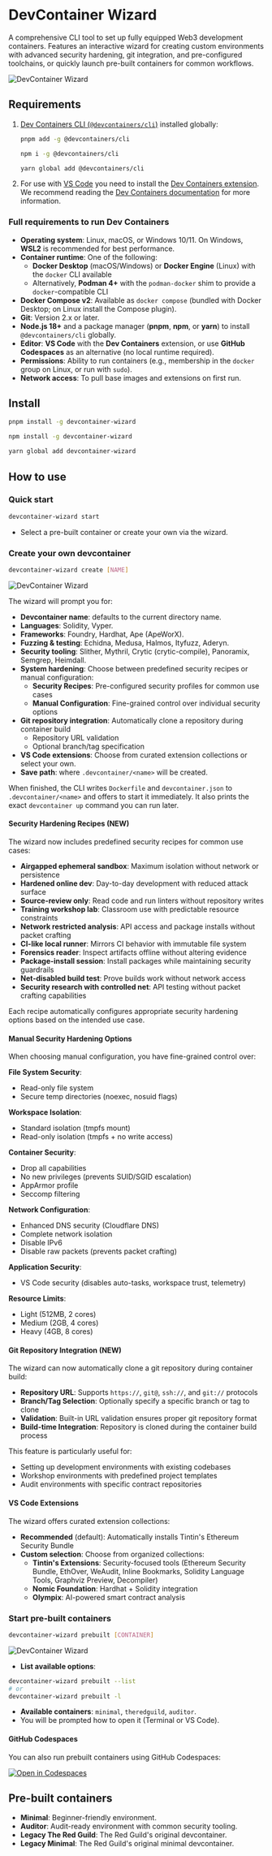 # DevContainer Wizard

A comprehensive CLI tool to set up fully equipped Web3 development containers. Features an interactive wizard for creating custom environments with advanced security hardening, git integration, and pre-configured toolchains, or quickly launch pre-built containers for common workflows.

![DevContainer Wizard](./assets/home.gif)

## Requirements

1. [Dev Containers CLI (`@devcontainers/cli`)](https://github.com/devcontainers/cli/) installed globally:

    ```bash
    pnpm add -g @devcontainers/cli
    ```

    ```bash
    npm i -g @devcontainers/cli
    ```

    ```bash
    yarn global add @devcontainers/cli
    ```

2. For use with [VS Code](https://code.visualstudio.com/) you need to install the [Dev Containers extension](https://marketplace.visualstudio.com/items?itemName=ms-vscode-remote.remote-containers). We recommend reading the [Dev Containers documentation](https://code.visualstudio.com/docs/devcontainers/containers) for more information.

### Full requirements to run Dev Containers

- **Operating system**: Linux, macOS, or Windows 10/11. On Windows, **WSL2** is recommended for best performance.
- **Container runtime**: One of the following:
  - **Docker Desktop** (macOS/Windows) or **Docker Engine** (Linux) with the `docker` CLI available
  - Alternatively, **Podman 4+** with the `podman-docker` shim to provide a `docker`-compatible CLI
- **Docker Compose v2**: Available as `docker compose` (bundled with Docker Desktop; on Linux install the Compose plugin).
- **Git**: Version 2.x or later.
- **Node.js 18+** and a package manager (**pnpm**, **npm**, or **yarn**) to install `@devcontainers/cli` globally.
- **Editor**: **VS Code** with the **Dev Containers** extension, or use **GitHub Codespaces** as an alternative (no local runtime required).
- **Permissions**: Ability to run containers (e.g., membership in the `docker` group on Linux, or run with `sudo`).
- **Network access**: To pull base images and extensions on first run.

## Install

```bash
pnpm install -g devcontainer-wizard
```

```bash
npm install -g devcontainer-wizard
```

```bash
yarn global add devcontainer-wizard
```

## How to use

### Quick start

```bash
devcontainer-wizard start
```

- Select a pre-built container or create your own via the wizard.

### Create your own devcontainer

```bash
devcontainer-wizard create [NAME]
```

![DevContainer Wizard](./assets/create.gif)

The wizard will prompt you for:

- **Devcontainer name**: defaults to the current directory name.
- **Languages**: Solidity, Vyper.
- **Frameworks**: Foundry, Hardhat, Ape (ApeWorX).
- **Fuzzing & testing**: Echidna, Medusa, Halmos, Ityfuzz, Aderyn.
- **Security tooling**: Slither, Mythril, Crytic (crytic-compile), Panoramix, Semgrep, Heimdall.
- **System hardening**: Choose between predefined security recipes or manual configuration:
  - **Security Recipes**: Pre-configured security profiles for common use cases
  - **Manual Configuration**: Fine-grained control over individual security options
- **Git repository integration**: Automatically clone a repository during container build
  - Repository URL validation
  - Optional branch/tag specification
- **VS Code extensions**: Choose from curated extension collections or select your own.
- **Save path**: where `.devcontainer/<name>` will be created.

When finished, the CLI writes `Dockerfile` and `devcontainer.json` to `.devcontainer/<name>` and offers to start it immediately. It also prints the exact `devcontainer up` command you can run later.

#### Security Hardening Recipes (NEW)

The wizard now includes predefined security recipes for common use cases:

- **Airgapped ephemeral sandbox**: Maximum isolation without network or persistence
- **Hardened online dev**: Day-to-day development with reduced attack surface
- **Source-review only**: Read code and run linters without repository writes
- **Training workshop lab**: Classroom use with predictable resource constraints
- **Network restricted analysis**: API access and package installs without packet crafting
- **CI-like local runner**: Mirrors CI behavior with immutable file system
- **Forensics reader**: Inspect artifacts offline without altering evidence
- **Package-install session**: Install packages while maintaining security guardrails
- **Net-disabled build test**: Prove builds work without network access
- **Security research with controlled net**: API testing without packet crafting capabilities

Each recipe automatically configures appropriate security hardening options based on the intended use case.

#### Manual Security Hardening Options

When choosing manual configuration, you have fine-grained control over:

**File System Security**:
- Read-only file system
- Secure temp directories (noexec, nosuid flags)

**Workspace Isolation**:
- Standard isolation (tmpfs mount)
- Read-only isolation (tmpfs + no write access)

**Container Security**:
- Drop all capabilities
- No new privileges (prevents SUID/SGID escalation)
- AppArmor profile
- Seccomp filtering

**Network Configuration**:
- Enhanced DNS security (Cloudflare DNS)
- Complete network isolation
- Disable IPv6
- Disable raw packets (prevents packet crafting)

**Application Security**:
- VS Code security (disables auto-tasks, workspace trust, telemetry)

**Resource Limits**:
- Light (512MB, 2 cores)
- Medium (2GB, 4 cores)  
- Heavy (4GB, 8 cores)

#### Git Repository Integration (NEW)

The wizard can now automatically clone a git repository during container build:

- **Repository URL**: Supports `https://`, `git@`, `ssh://`, and `git://` protocols
- **Branch/Tag Selection**: Optionally specify a specific branch or tag to clone
- **Validation**: Built-in URL validation ensures proper git repository format
- **Build-time Integration**: Repository is cloned during the container build process

This feature is particularly useful for:
- Setting up development environments with existing codebases
- Workshop environments with predefined project templates
- Audit environments with specific contract repositories

#### VS Code Extensions

The wizard offers curated extension collections:

- **Recommended** (default): Automatically installs Tintin's Ethereum Security Bundle
- **Custom selection**: Choose from organized collections:
  - **Tintin's Extensions**: Security-focused tools (Ethereum Security Bundle, EthOver, WeAudit, Inline Bookmarks, Solidity Language Tools, Graphviz Preview, Decompiler)
  - **Nomic Foundation**: Hardhat + Solidity integration
  - **Olympix**: AI-powered smart contract analysis

### Start pre-built containers

```bash
devcontainer-wizard prebuilt [CONTAINER]
```

![DevContainer Wizard](./assets/prebuilt.gif)

- **List available options**:

```bash
devcontainer-wizard prebuilt --list
# or
devcontainer-wizard prebuilt -l
```

- **Available containers**: `minimal`, `theredguild`, `auditor`.
- You will be prompted how to open it (Terminal or VS Code).

#### GitHub Codespaces

You can also run prebuilt containers using GitHub Codespaces: 

[![Open in Codespaces](https://github.com/codespaces/badge.svg)](https://github.com/codespaces/new?hide_repo_select=true&ref=main&template_repository=theredguild/devcontainer)

## Pre-built containers

- **Minimal**: Beginner-friendly environment.
- **Auditor**: Audit-ready environment with common security tooling.
- **Legacy The Red Guild**: The Red Guild's original devcontainer.
- **Legacy Minimal**: The Red Guild's original minimal devcontainer.
